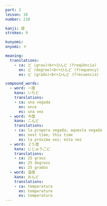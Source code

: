 ```yaml
---
part: 2
lesson: 10
number: 210

kanji: 度
strokes: 9

kunyomi:
onyomi: ド

meaning:
  translations:
    - ca: ど (grau)<br>ひんど (freqüència)
      en: ど (degree)<br>ひんど (frequency)
      es: ど (grado)<br>ひんど (frecuencia)

compound_words:
  - word: 一度
    kana: いちど
    translations:
    - ca: una vegada
      en: once
      es: una vez
  - word: 今度
    kana: こんど
    translations:
    - ca: la propera vegada; aquesta vegada
      en: next time; this time
      es: la próxima vez; esta vez
  - word: ２５度
    kana: にじゅうごど
    translations:
    - ca: 25 graus
      en: 25 degress
      es: 25 grados
  - word: 温度
    kana: おんど
    translations:
    - ca: temperatura
      en: temperature
      es: temperatura
---
```

